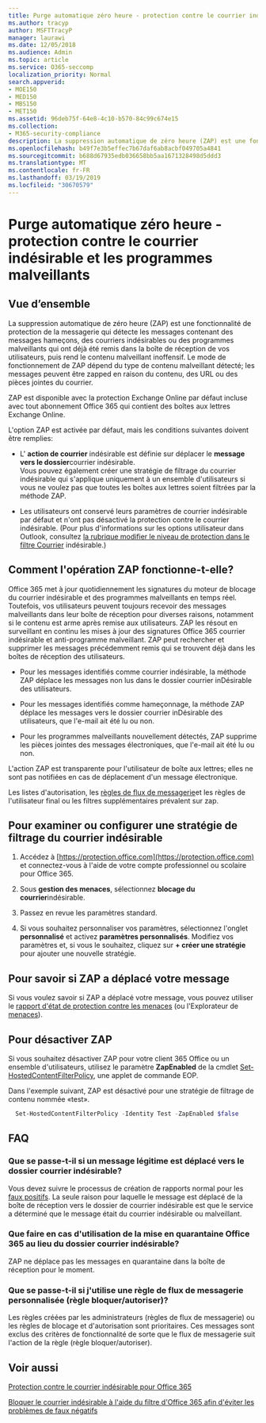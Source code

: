 ```yaml
---
title: Purge automatique zéro heure - protection contre le courrier indésirable et les programmes malveillants
ms.author: tracyp
author: MSFTTracyP
manager: laurawi
ms.date: 12/05/2018
ms.audience: Admin
ms.topic: article
ms.service: O365-seccomp
localization_priority: Normal
search.appverid:
- MOE150
- MED150
- MBS150
- MET150
ms.assetid: 96deb75f-64e8-4c10-b570-84c99c674e15
ms.collection:
- M365-security-compliance
description: La suppression automatique de zéro heure (ZAP) est une fonctionnalité de protection de la messagerie qui détecte les messages contenant du courrier indésirable ou des programmes malveillants qui ont déjà été remis dans la boîte de réception de vos utilisateurs, puis rend le contenu malveillant inoffensif. Le mode de fonctionnement de ZAP dépend du type de contenu malveillant détecté.
ms.openlocfilehash: b49f7e3b5effec7b67daf6ab8acbf049705a4841
ms.sourcegitcommit: b688d67935edb036658bb5aa1671328498d5ddd3
ms.translationtype: MT
ms.contentlocale: fr-FR
ms.lasthandoff: 03/19/2019
ms.locfileid: "30670579"
---
```

# <a name="zero-hour-auto-purge---protection-against-spam-and-malware"></a>Purge automatique zéro heure - protection contre le courrier indésirable et les programmes malveillants

## <a name="overview"></a>Vue d’ensemble

La suppression automatique de zéro heure (ZAP) est une fonctionnalité de protection de la messagerie qui détecte les messages contenant des messages hameçons, des courriers indésirables ou des programmes malveillants qui ont déjà été remis dans la boîte de réception de vos utilisateurs, puis rend le contenu malveillant inoffensif. Le mode de fonctionnement de ZAP dépend du type de contenu malveillant détecté; les messages peuvent être zapped en raison du contenu, des URL ou des pièces jointes du courrier.
  
ZAP est disponible avec la protection Exchange Online par défaut incluse avec tout abonnement Office 365 qui contient des boîtes aux lettres Exchange Online.

L'option ZAP est activée par défaut, mais les conditions suivantes doivent être remplies:
  
- L' **action de courrier** indésirable est définie sur déplacer le **message vers le dossier**courrier indésirable. <br/>Vous pouvez également créer une stratégie de filtrage du courrier indésirable qui s'applique uniquement à un ensemble d'utilisateurs si vous ne voulez pas que toutes les boîtes aux lettres soient filtrées par la méthode ZAP.

- Les utilisateurs ont conservé leurs paramètres de courrier indésirable par défaut et n'ont pas désactivé la protection contre le courrier indésirable. (Pour plus d'informations sur les options utilisateur dans Outlook, consultez [la rubrique modifier le niveau de protection dans le filtre Courrier](https://support.office.com/article/change-the-level-of-protection-in-the-junk-email-filter-e89c12d8-9d61-4320-8c57-d982c8d52f6b) indésirable.) 
  
## <a name="how-does-zap-work"></a>Comment l'opération ZAP fonctionne-t-elle?

Office 365 met à jour quotidiennement les signatures du moteur de blocage du courrier indésirable et des programmes malveillants en temps réel. Toutefois, vos utilisateurs peuvent toujours recevoir des messages malveillants dans leur boîte de réception pour diverses raisons, notamment si le contenu est arme après remise aux utilisateurs. ZAP les résout en surveillant en continu les mises à jour des signatures Office 365 courrier indésirable et anti-programme malveillant. ZAP peut rechercher et supprimer les messages précédemment remis qui se trouvent déjà dans les boîtes de réception des utilisateurs. 

- Pour les messages identifiés comme courrier indésirable, la méthode ZAP déplace les messages non lus dans le dossier courrier inDésirable des utilisateurs. 

- Pour les messages identifiés comme hameçonnage, la méthode ZAP déplace les messages vers le dossier courrier inDésirable des utilisateurs, que l'e-mail ait été lu ou non.

- Pour les programmes malveillants nouvellement détectés, ZAP supprime les pièces jointes des messages électroniques, que l'e-mail ait été lu ou non. 
  
L'action ZAP est transparente pour l'utilisateur de boîte aux lettres; elles ne sont pas notifiées en cas de déplacement d'un message électronique.
  
Les listes d'autorisation, les [règles de flux de messagerie](https://go.microsoft.com/fwlink/p/?LinkId=722755)et les règles de l'utilisateur final ou les filtres supplémentaires prévalent sur zap.
  
## <a name="to-review-or-set-up-a-spam-filter-policy"></a>Pour examiner ou configurer une stratégie de filtrage du courrier indésirable
  
1. Accédez à [https://protection.office.com](https://protection.office.com) et connectez-vous à l'aide de votre compte professionnel ou scolaire pour Office 365.

2. Sous **gestion des menaces**, sélectionnez **blocage du courrier**indésirable.

3. Passez en revue les paramètres standard. 

4. Si vous souhaitez personnaliser vos paramètres, sélectionnez l'onglet **personnalisé** et activez **paramètres personnalisés**. Modifiez vos paramètres et, si vous le souhaitez, cliquez sur **+ créer une stratégie** pour ajouter une nouvelle stratégie. 
    
## <a name="to-see-if-zap-moved-your-message"></a>Pour savoir si ZAP a déplacé votre message

Si vous voulez savoir si ZAP a déplacé votre message, vous pouvez utiliser le [rapport d'état de protection contre les menaces](view-email-security-reports.md#threat-protection-status-report) (ou l'Explorateur de [menaces](use-explorer-in-security-and-compliance.md)).
    
## <a name="to-disable-zap"></a>Pour désactiver ZAP
  
Si vous souhaitez désactiver ZAP pour votre client 365 Office ou un ensemble d'utilisateurs, utilisez le paramètre **ZapEnabled** de la cmdlet [Set-HostedContentFilterPolicy](https://go.microsoft.com/fwlink/p/?LinkId=722758), une applet de commande EOP.
    
Dans l'exemple suivant, ZAP est désactivé pour une stratégie de filtrage de contenu nommée «test».
    
```Powershell
  Set-HostedContentFilterPolicy -Identity Test -ZapEnabled $false
```

## <a name="faq"></a>FAQ

### <a name="what-happens-if-a-legitimate-message-is-moved-to-the-junk-mail-folder"></a>Que se passe-t-il si un message légitime est déplacé vers le dossier courrier indésirable?
  
Vous devez suivre le processus de création de rapports normal pour les [faux positifs](prevent-email-from-being-marked-as-spam.md). La seule raison pour laquelle le message est déplacé de la boîte de réception vers le dossier de courrier indésirable est que le service a déterminé que le message était du courrier indésirable ou malveillant.
  
### <a name="what-if-i-use-the-office-365-quarantine-instead-of-the-junk-mail-folder"></a>Que faire en cas d'utilisation de la mise en quarantaine Office 365 au lieu du dossier courrier indésirable?
  
ZAP ne déplace pas les messages en quarantaine dans la boîte de réception pour le moment.
  
### <a name="what-if-i-have-a-custom-mail-flow-rule-block-allow-rule"></a>Que se passe-t-il si j'utilise une règle de flux de messagerie personnalisée (règle bloquer/autoriser)?
  
Les règles créées par les administrateurs (règles de flux de messagerie) ou les règles de blocage et d'autorisation sont prioritaires. Ces messages sont exclus des critères de fonctionnalité de sorte que le flux de messagerie suit l'action de la règle (règle bloquer/autoriser).
  
## <a name="related-topics"></a>Voir aussi

[Protection contre le courrier indésirable pour Office 365](anti-spam-protection.md)
  
[Bloquer le courrier indésirable à l'aide du filtre d'Office 365 afin d'éviter les problèmes de faux négatifs](reduce-spam-email.md)
  

